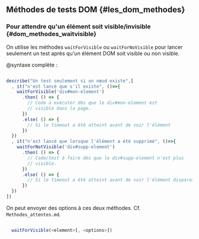 ## Méthodes de tests DOM {#les_dom_methodes}

### Pour attendre qu'un élément soit visible/invisible {#dom_methodes_waitvisible}

On utilise les méthodes `waitForVisible` ou `waitForNoVisible` pour lancer seulement un test après qu'un élément DOM soit visible ou non visible.

@syntaxe complète :

```js

describe("Un test seulement si un nœud existe",[
  , it("n'est lancé que s'il existe", ()=>{
    waitForVisible('div#mon-element')
      .then( () => {
        // Code à exécuter dès que le div#mon-element est
        // visible dans la page.
      })
      .else( () => {
        // Si le timeout a été atteint avant de voir l'élément
      })
  })
  , it("n'est lancé que lorsque l'élément a été supprimé", ()=>{
    waitForNotVisible('div#supp-element')
      .then( () => {
        // Code/test à faire dès que le div#supp-element n'est plus
        // visible.
      })
      .else( () => {
        // Si le timeout a été atteint avant de voir l'élément disparaitre
      })
  })
])

```

On peut envoyer des options à ces deux méthodes. Cf. `Methodes_attentes.md`.

```js

  waitForVisible(<element>[, <options>])

```
